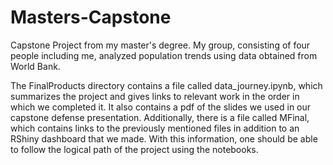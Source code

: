 # Masters-Capstone
Capstone Project from my master's degree. My group, consisting of four people including me, analyzed population trends
using data obtained from World Bank.

The FinalProducts directory contains a file called data_journey.ipynb, which summarizes the project and gives links to 
relevant work in the order in which we completed it. It also contains a pdf of the slides we used in our capstone defense
presentation. Additionally, there is a file called MFinal, which contains links to the previously mentioned files in addition
to an RShiny dashboard that we made. With this information, one should be able to follow the logical path of the project
using the notebooks.
